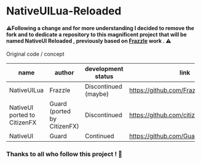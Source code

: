 # NativeUILua-Reloaded
#### ⚠️Following a change and for more understanding I decided to remove the fork and to dedicate a repository to this magnificent project that will be named NativeUI Reloaded , previously based on [FrazzIe](https://github.com/FrazzIe) work . ⚠️

Original code / concept
 
 | name                         	| author                      	| development status   	| link                                   	| language 	|
 |------------------------------	|-----------------------------	|----------------------	|----------------------------------------	|----------	|
 | NativeUILua                  	| FrazzIe                     	| Discontinued (maybe) 	| https://github.com/FrazzIe/NativeUILua 	| Lua      	|
 | NativeUI ported to CitizenFX 	| Guard (ported by CitizenFX) 	| Discontinued         	| https://github.com/citizenfx/NativeUI  	| C#       	|
 | NativeUI                     	| Guard                       	| Continued            	| https://github.com/Guad/NativeUI       	| C#       	|

### Thanks to all who follow this project ! 🖤

